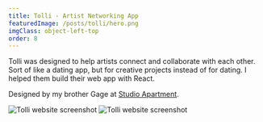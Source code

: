 ```yaml
---
title: Tolli - Artist Networking App
featuredImage: /posts/tolli/hero.png
imgClass: object-left-top
order: 8
---
```


Tolli was designed to help artists connect and collaborate with each other. Sort of like a dating app, but for creative projects instead of for dating. I helped them build their web app with React.

Designed by my brother Gage at [Studio Apartment](https://studioapt.co/).

<img alt="Tolli website screenshot" src="/posts/tolli/2.png" />

<img alt="Tolli website screenshot" src="/posts/tolli/1.png" />
